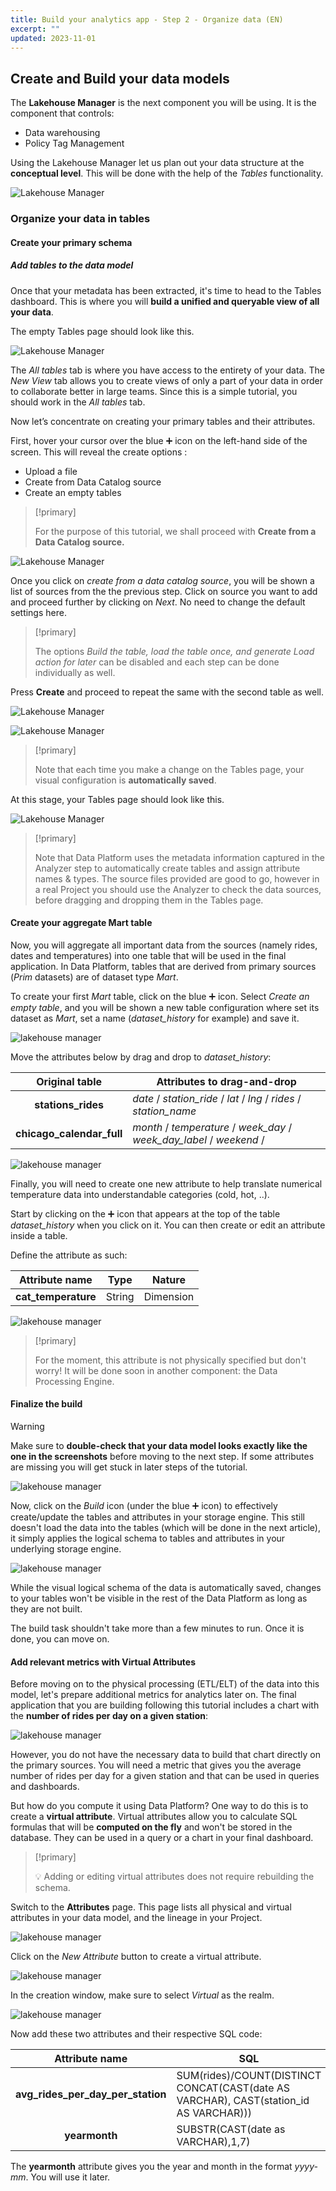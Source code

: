 ```yaml
---
title: Build your analytics app - Step 2 - Organize data (EN)
excerpt: ""
updated: 2023-11-01
---
```


## Create and Build your data models

The **Lakehouse Manager** is the next component you will be using. It is the component that controls:

*   Data warehousing
*   Policy Tag Management

Using the Lakehouse Manager let us plan out your data structure at the **conceptual level**. This will be done with the help of the *Tables* functionality.

![Lakehouse Manager](images/lakehouse-home.png)

### Organize your data in tables

#### Create your primary schema

##### Add tables to the data model

Once that your metadata has been extracted, it's time to head to the Tables dashboard. This is where you will **build a unified and queryable view of all your data**.

The empty Tables page should look like this.

![Lakehouse Manager](images/lakehouse-step1.png)

The *All tables* tab is where you have access to the entirety of your data. The *New View* tab allows you to create views of only a part of your data in order to collaborate better in large teams. Since this is a simple tutorial, you should work in the *All tables* tab.

Now let’s concentrate on creating your primary tables and their attributes.

First, hover your cursor over the blue ➕ icon on the left-hand side of the screen. This will reveal the create options :

*   Upload a file
*   Create from Data Catalog source
*   Create an empty tables

> [!primary]
>
> For the purpose of this tutorial, we shall proceed with **Create from a Data Catalog source.**
>

![Lakehouse Manager](images/lakehouse-step2.png)

Once you click on *create from a data catalog source*, you will be shown a list of sources from the the previous step. Click on source you want to add and proceed further by clicking on *Next*. No need to change the default settings here.

> [!primary]
>
> The options *Build the table, load the table once, and generate Load action for later* can be disabled and each step can be done individually as well.
>

Press **Create** and proceed to repeat the same with the second table as well.

![Lakehouse Manager](images/lakehouse-step3.png)

![Lakehouse Manager](images/lakehouse-step4.png)

> [!primary]
>
> Note that each time you make a change on the Tables page, your visual configuration is **automatically saved**.
> 

At this stage, your Tables page should look like this.

![Lakehouse Manager](images/lakehouse-step5.png)

> [!primary]
>
> Note that Data Platform uses the metadata information captured in the Analyzer step to automatically create tables and assign attribute names & types. The source files provided are good to go, however in a real Project you should use the Analyzer to check the data sources, 
before dragging and dropping them in the Tables page.
>

#### Create your aggregate Mart table

Now, you will aggregate all important data from the sources (namely rides, dates and temperatures) into one table that will be used in the final application. In Data Platform, tables that are derived from primary sources (*Prim* datasets) are of dataset type *Mart*.

To create your first *Mart* table, click on the blue ➕ icon. Select *Create an empty table*, and you will be shown a new table configuration where set its dataset as *Mart*, set a name (*dataset\_history* for example) and save it.

![lakehouse manager](images/lakehouse-step6.png)

Move the attributes below by drag and drop to *dataset\_history*:

| Original table | Attributes to drag-and-drop |
| :-: | --- |
| **stations_rides** | *date* / *station\_ride* / *lat* / *lng* / *rides* / *station\_name* |
| **chicago_calendar_full** | *month* / *temperature* / *week\_day* / *week\_day\_label* / *weekend* / |

![lakehouse manager](images/lakehouse-step7.png)

Finally, you will need to create one new attribute to help translate numerical temperature data into understandable categories (cold, hot, ..).

Start by clicking on the ➕ icon that appears at the top of the table *dataset\_history* when you click on it. You can then create or edit an attribute inside a table.

Define the attribute as such:

| Attribute name | Type | Nature |
| :-: | --- | --- |
| **cat_temperature** | String | Dimension |

![lakehouse manager](images/lakehouse-step8.png)

> [!primary]
>
> For the moment, this attribute is not physically specified but don't worry! It will be done soon in another component: the Data Processing Engine.
>

#### Finalize the build

> [!warning]
>
> Make sure to **double-check that your data model looks exactly like the one in the screenshots** before moving to the next step. If some attributes are missing you will get stuck in later steps of the tutorial.
>

![lakehouse manager](images/lakehouse-step9.png)

Now, click on the *Build* icon (under the blue ➕ icon) to effectively create/update the tables and attributes in your storage engine. This still doesn't load the data into the tables (which will be done in the next article), it simply applies the logical schema to tables and attributes in your underlying storage engine.

![lakehouse manager](images/lakehouse-step10.png)

While the visual logical schema of the data is automatically saved, changes to your tables won't be visible in the rest of the Data Platform as long as they are not built.

The build task shouldn't take more than a few minutes to run. Once it is done, you can move on.

#### Add relevant metrics with Virtual Attributes

Before moving on to the physical processing (ETL/ELT) of the data into this model, let's prepare additional metrics for analytics later on. The final application that you are building following this tutorial includes a chart with the **number of rides per day on a given station**:

![lakehouse manager](images/dashboard-final-new.png)

However, you do not have the necessary data to build that chart directly on the primary sources. You will need a metric that gives you the average number of rides per day for a given station and that can be used in queries and dashboards.

But how do you compute it using Data Platform? One way to do this is to create a **virtual attribute**. Virtual attributes allow you to calculate SQL formulas that will be **computed on the fly** and won't be stored in the database. They can be used in a query or a chart in your final dashboard.

> [!primary]
>
> 💡 Adding or editing virtual attributes does not require rebuilding the schema.
>

Switch to the **Attributes** page. This page lists all physical and virtual attributes in your data model, and the lineage in your Project.

![lakehouse manager](images/attributes-step1.png)

Click on the *New Attribute* button to create a virtual attribute.

![lakehouse manager](images/attributes-step2.png)

In the creation window, make sure to select *Virtual* as the realm.

![lakehouse manager](images/attributes-step3.png)

Now add these two attributes and their respective SQL code:

| Attribute name | SQL |
| :-: | --- |
| **avg_rides_per_day_per_station** | SUM(rides)/COUNT(DISTINCT CONCAT(CAST(date AS VARCHAR), CAST(station\_id AS VARCHAR))) |
| **yearmonth** | SUBSTR(CAST(date as VARCHAR),1,7) |

The **yearmonth** attribute gives you the year and month in the format *yyyy-mm*. You will use it later.